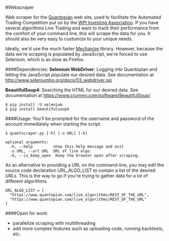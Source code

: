 #Webscraper

Web scraper for the [Quantopian](https://www.quantopian.com/) web site, used to facilitate the Automated Trading Competition put on by the [WPI Investing Association](http://users.wpi.edu/~investing/). If you have several algorithms Live Trading and want to track their performance from the comfort of your command line, this will scrape the data for you. It should also be very easy to customize to your unique needs.

Ideally, we'd use the much faster [Mechanize](http://wwwsearch.sourceforge.net/mechanize/) library. However, because the data we're scraping is populated by JavaScript, we're forced to use Selenium, which is as slow as Firefox.

####Dependencies:
<b>Selenium WebDriver</b>: Logging into Quantopian and letting the JavaScript populate our desired data. See documentation at http://www.seleniumhq.org/docs/03_webdriver.jsp

<b>BeautifulSoup4</b>: Searching the HTML for our desired data. See documentation at https://www.crummy.com/software/BeautifulSoup/

    $ pip install -U selenium
    $ pip install beautifulsoup4
        
####Usage: 
You'll be prompted for the username and password of the account immediately when starting the script. 
    
    $ quantscraper.py [-h] [-u URL] [-k]

    optional arguments:
      -h, --help         show this help message and exit
      -u URL, --url URL  URL of live algo.
      -k, --is_keep_open  Keep the browser open after scraping.

As an alternative to providing a URL on the command-line, you may edit the source code declaration URL_ALGO_LIST to contain a list of the desired URLs. This is the way to go if you're trying to gather data for a lot of different algorithms.
    
    URL_ALGO_LIST = [
      "https://www.quantopian.com/live_algorithms/REST_OF_THE_URL",
      "https://www.quantopian.com/live_algorithms/REST_OF_THE_URL"
    ]
    
####Open for work:
* parallelize scraping with multithreading
* add more complex features such as uploading code, running backtests, etc.
 
